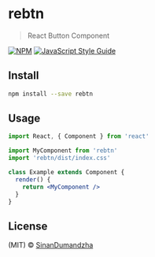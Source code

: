 # rebtn

> React Button Component

[![NPM](https://img.shields.io/npm/v/rebtn.svg)](https://www.npmjs.com/package/rebtn) [![JavaScript Style Guide](https://img.shields.io/badge/code_style-standard-brightgreen.svg)](https://standardjs.com)

## Install

```bash
npm install --save rebtn
```

## Usage

```jsx
import React, { Component } from 'react'

import MyComponent from 'rebtn'
import 'rebtn/dist/index.css'

class Example extends Component {
  render() {
    return <MyComponent />
  }
}
```

## License

(MIT) © [SinanDumandzha](https://github.com/SinanDumandzha)
